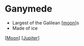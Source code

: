 # Ganymede

- Largest of the Galilean [[moon]]s
- Made of ice

[[Moon]] [[Jupiter]]

[//begin]: # "Autogenerated link references for markdown compatibility"
[moon]: moon "Moon"
[jupiter]: jupiter "Jupiter ♃"
[//end]: # "Autogenerated link references"